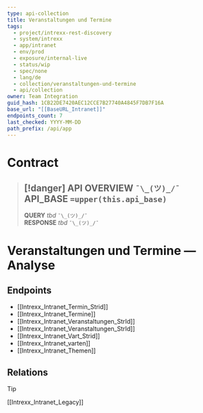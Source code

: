 ```yaml
---
type: api-collection
title: Veranstaltungen und Termine
tags:
  - project/intrexx-rest-discovery
  - system/intrexx
  - app/intranet
  - env/prod
  - exposure/internal-live
  - status/wip
  - spec/none
  - lang/de
  - collection/veranstaltungen-und-termine
  - api/collection
owner: Team Integration
guid_hash: 1CB22DE7420AEC12CCE7B27740A4845F7DB7F16A
base_url: "[[BaseURL_Intranet]]"
endpoints_count: 7
last_checked: YYYY-MM-DD
path_prefix: /api/app
---
```




#  Contract

> [!danger] API OVERVIEW `¯\_(ツ)_/¯`
> **API_BASE** `=upper(this.api_base)`
> ---
> **QUERY** _tbd_ `¯\_(ツ)_/¯`  
> **RESPONSE** _tbd_ `¯\_(ツ)_/¯`

# Veranstaltungen und Termine — Analyse

## Endpoints
- [[Intrexx_Intranet_Termin_Strid]]
- [[Intrexx_Intranet_Termine]]
- [[Intrexx_Intranet_Veranstaltungen_StrId]]
- [[Intrexx_Intranet_Veranstaltungen_StrId]]
- [[Intrexx_Intranet_Vart_Strid]]
- [[Intrexx_Intranet_varten]]
- [[Intrexx_Intranet_Themen]]


## Relations
> [!tip]
> [[Intrexx_Intranet_Legacy]]
